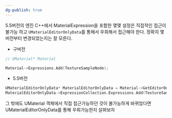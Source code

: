 ```yaml
---
dg-publish: true
---
```


5.5버전의 엔진 C++에서 MaterialExpression을 포함한 몇몇 설정은 직접적인 접근이 불가능 하고 `UMaterialEditorOnlyData`를 통해서 우회해서 접근해야 한다. 정확히 몇 버전부터 변경되었는지는 잘 모른다.

- 구버전
```cpp
// UMaterial* Material

Material->Expressions.Add(TextureSampleNode);
```

- 5.5버전
```cpp
UMaterialEditorOnlyData* MaterialEditorOnlyData = Material->GetEditorOnlyData();
MaterialEditorOnlyData->ExpressionCollection.Expressions.Add(TextureSampleNode);
```

그 밖에도 UMaterial 객체에서 직접 접근가능하던 것이 불가능하게 바뀌었다면 UMaterialEditorOnlyData를 통해 우회가능한지 살펴보자